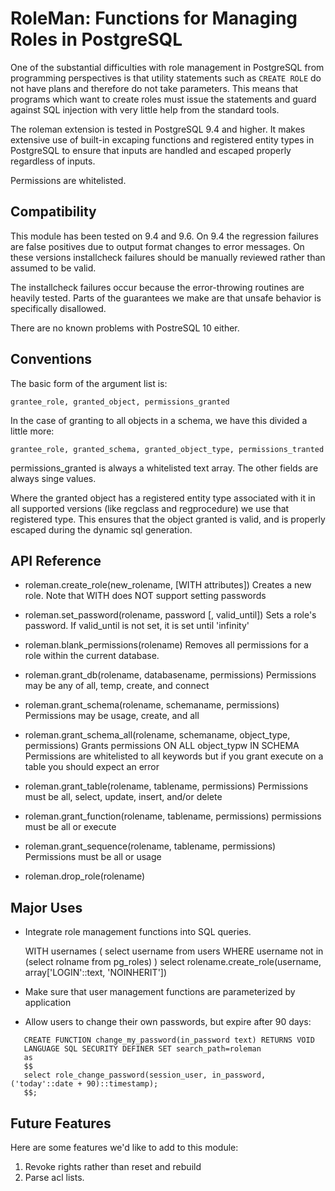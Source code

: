 RoleMan:  Functions for Managing Roles in PostgreSQL
====================================================

One of the substantial difficulties with role management
in PostgreSQL from programming perspectives is that 
utility statements such as `CREATE ROLE` do not have
plans and therefore do not take parameters.  This means
that programs which want to create roles must issue the 
statements and guard against SQL injection with very little
help from the standard tools.

The roleman extension is tested in PostgreSQL 9.4 and higher.
It makes extensive use of built-in excaping functions and 
registered entity types in PostgreSQL to ensure that inputs
are handled and escaped properly regardless of inputs.

Permissions are whitelisted.

Compatibility
--------------
This module has been tested on 9.4 and 9.6.  On 9.4 the regression
failures are false positives due to output format changes to error
messages.  On these versions installcheck failures should be manually
reviewed rather than assumed to be valid.

The installcheck failures occur because the error-throwing routines
are heavily tested.  Parts of the guarantees we make are that unsafe
behavior is specifically disallowed.

There are no known problems with PostreSQL 10 either.

Conventions
------------

The basic form of the argument list is:

    grantee_role, granted_object, permissions_granted

In the case of granting to all objects in a schema, we have
this divided a little more:

    grantee_role, granted_schema, granted_object_type, permissions_tranted


permissions_granted is always a whitelisted text array.  The other fields
are always singe values.

Where the granted object has a registered entity type associated
with it in all supported versions (like regclass and regprocedure)
we use that registered type.  This ensures that the object granted
is valid, and is properly escaped during the dynamic sql generation.

API Reference
---------------

 * roleman.create_role(new_rolename, [WITH attributes])
   Creates a new role.  Note that WITH does NOT support setting passwords

 * roleman.set_password(rolename, password [, valid_until])
   Sets a role's password.  If valid_until is not set, it is set until 
   'infinity'

 * roleman.blank_permissions(rolename)
   Removes all permissions for a role within the current database.

 * roleman.grant_db(rolename, databasename, permissions)
   Permissions may be any of all, temp, create, and connect

 * roleman.grant_schema(rolename, schemaname, permissions)
   Permissions may be usage, create, and all

 * roleman.grant_schema_all(rolename, schemaname, object_type, permissions)
   Grants permissions ON ALL object_typw IN SCHEMA
   Permissions are whitelisted to all keywords but if you grant execute
   on a table you should expect an error

 * roleman.grant_table(rolename, tablename, permissions)
   Permissions must be all, select, update, insert, and/or delete

 * roleman.grant_function(rolename, tablename, permissions)
   permissions must be all or execute

 * roleman.grant_sequence(rolename, tablename, permissions)
   Permissions must be all or usage

 * roleman.drop_role(rolename)

Major Uses
----------

 * Integrate role management functions into SQL queries.

    WITH usernames (
      select username from users WHERE username not in (select rolname from pg_roles)
    )
    select rolename.create_role(username, array['LOGIN'::text, 'NOINHERIT'])

 * Make sure that user management functions are parameterized by application

 * Allow users to change their own passwords, but expire after 90 days:

```
   CREATE FUNCTION change_my_password(in_password text) RETURNS VOID
   LANGUAGE SQL SECURITY DEFINER SET search_path=roleman
   as
   $$
   select role_change_password(session_user, in_password, ('today'::date + 90)::timestamp);
   $$;
```

Future Features
--------------

Here are some features we'd like to add to this module:

 1. Revoke rights rather than reset and rebuild
 2. Parse acl lists. 
